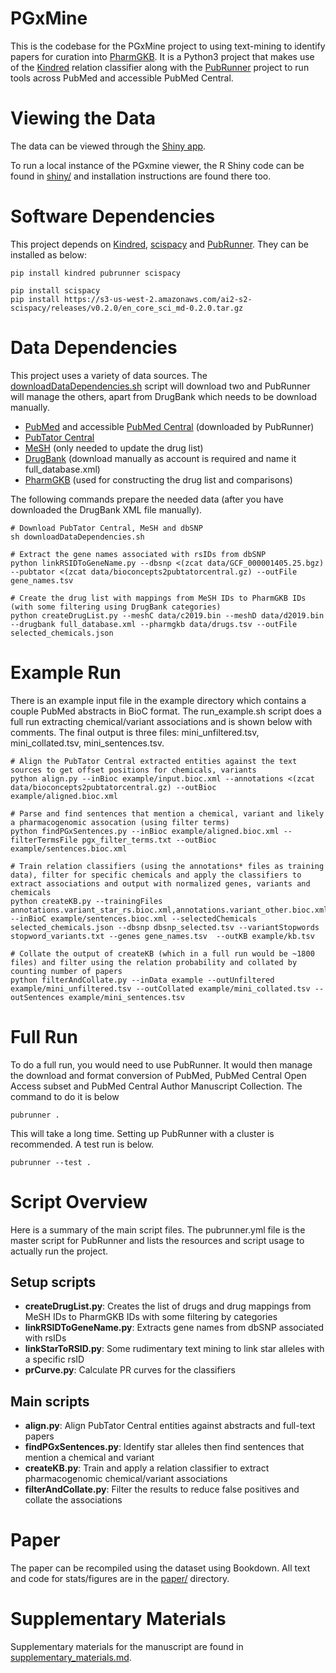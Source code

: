 # PGxMine

This is the codebase for the PGxMine project to using text-mining to identify papers for curation into [PharmGKB](https://www.pharmgkb.org). It is a Python3 project that makes use of the [Kindred](https://github.com/jakelever/kindred) relation classifier along with the [PubRunner](https://github.com/jakelever/pubrunner) project to run tools across PubMed and accessible PubMed Central.

# Viewing the Data

The data can be viewed through the [Shiny app](http://bionlp.bcgsc.ca/pgxmine/).

To run a local instance of the PGxmine viewer, the R Shiny code can be found in [shiny/](https://github.com/jakelever/pgxmine/tree/master/shiny) and installation instructions are found there too.

# Software Dependencies

This project depends on [Kindred](https://github.com/jakelever/kindred), [scispacy](https://allenai.github.io/scispacy/) and [PubRunner](https://github.com/jakelever/pubrunner). They can be installed as below:

```
pip install kindred pubrunner scispacy

pip install scispacy
pip install https://s3-us-west-2.amazonaws.com/ai2-s2-scispacy/releases/v0.2.0/en_core_sci_md-0.2.0.tar.gz
```

# Data Dependencies

This project uses a variety of data sources. The [downloadDataDependencies.sh](https://github.com/jakelever/pgxmine/blob/master/downloadDataDependencies.sh) script will download two and PubRunner will manage the others, apart from DrugBank which needs to be download manually.

- [PubMed](https://www.nlm.nih.gov/databases/download/pubmed_medline.html) and accessible [PubMed Central](https://www.ncbi.nlm.nih.gov/pmc/tools/ftp/) (downloaded by PubRunner)
- [PubTator Central](https://www.ncbi.nlm.nih.gov/research/pubtator/)
- [MeSH](https://www.nlm.nih.gov/databases/download/mesh.html) (only needed to update the drug list)
- [DrugBank](https://www.drugbank.ca/releases/latest) (download manually as account is required and name it full\_database.xml)
- [PharmGKB](https://www.pharmgkb.org/downloads) (used for constructing the drug list and comparisons)

The following commands prepare the needed data (after you have downloaded the DrugBank XML file manually).

```
# Download PubTator Central, MeSH and dbSNP
sh downloadDataDependencies.sh

# Extract the gene names associated with rsIDs from dbSNP
python linkRSIDToGeneName.py --dbsnp <(zcat data/GCF_000001405.25.bgz) --pubtator <(zcat data/bioconcepts2pubtatorcentral.gz) --outFile gene_names.tsv

# Create the drug list with mappings from MeSH IDs to PharmGKB IDs (with some filtering using DrugBank categories)
python createDrugList.py --meshC data/c2019.bin --meshD data/d2019.bin --drugbank full_database.xml --pharmgkb data/drugs.tsv --outFile selected_chemicals.json
```

# Example Run

There is an example input file in the example directory which contains a couple PubMed abstracts in BioC format. The run\_example.sh script does a full run extracting chemical/variant associations and is shown below with comments. The final output is three files: mini\_unfiltered.tsv, mini\_collated.tsv, mini\_sentences.tsv.

```
# Align the PubTator Central extracted entities against the text sources to get offset positions for chemicals, variants
python align.py --inBioc example/input.bioc.xml --annotations <(zcat data/bioconcepts2pubtatorcentral.gz) --outBioc example/aligned.bioc.xml

# Parse and find sentences that mention a chemical, variant and likely a pharmacogenomic assocation (using filter terms)
python findPGxSentences.py --inBioc example/aligned.bioc.xml --filterTermsFile pgx_filter_terms.txt --outBioc example/sentences.bioc.xml

# Train relation classifiers (using the annotations* files as training data), filter for specific chemicals and apply the classifiers to extract associations and output with normalized genes, variants and chemicals
python createKB.py --trainingFiles annotations.variant_star_rs.bioc.xml,annotations.variant_other.bioc.xml --inBioC example/sentences.bioc.xml --selectedChemicals selected_chemicals.json --dbsnp dbsnp_selected.tsv --variantStopwords stopword_variants.txt --genes gene_names.tsv  --outKB example/kb.tsv

# Collate the output of createKB (which in a full run would be ~1800 files) and filter using the relation probability and collated by counting number of papers
python filterAndCollate.py --inData example --outUnfiltered example/mini_unfiltered.tsv --outCollated example/mini_collated.tsv --outSentences example/mini_sentences.tsv
```

# Full Run

To do a full run, you would need to use PubRunner. It would then manage the download and format conversion of PubMed, PubMed Central Open Access subset and PubMed Central Author Manuscript Collection. The command to do it is below

```
pubrunner .
```

This will take a long time. Setting up PubRunner with a cluster is recommended. A test run is below.

```
pubrunner --test .
```

# Script Overview

Here is a summary of the main script files. The pubrunner.yml file is the master script for PubRunner and lists the resources and script usage to actually run the project.

## Setup scripts

- **createDrugList.py**: Creates the list of drugs and drug mappings from MeSH IDs to PharmGKB IDs with some filtering by categories
- **linkRSIDToGeneName.py**: Extracts gene names from dbSNP associated with rsIDs
- **linkStarToRSID.py**: Some rudimentary text mining to link star alleles with a specific rsID
- **prCurve.py**: Calculate PR curves for the classifiers

## Main scripts

- **align.py**: Align PubTator Central entities against abstracts and full-text papers
- **findPGxSentences.py**: Identify star alleles then find sentences that mention a chemical and variant
- **createKB.py**: Train and apply a relation classifier to extract pharmacogenomic chemical/variant associations
- **filterAndCollate.py**: Filter the results to reduce false positives and collate the associations

# Paper

The paper can be recompiled using the dataset using Bookdown. All text and code for stats/figures are in the [paper/](https://github.com/jakelever/pgxmine/tree/master/paper) directory.

# Supplementary Materials

Supplementary materials for the manuscript are found in [supplementary\_materials.md](https://github.com/jakelever/pgxmine/blob/master/supplementary_materials.md).

